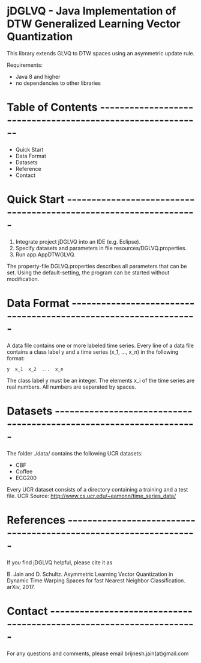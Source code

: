 # jDGLVQ - Java Implementation of DTW Generalized Learning Vector Quantization

This library extends GLVQ to DTW spaces using an asymmetric update rule.

Requirements:
- Java 8 and higher
- no dependencies to other libraries


# Table of Contents -----------------------------------------------------------

- Quick Start
- Data Format
- Datasets
- Reference
- Contact


# Quick Start -----------------------------------------------------------------

1. Integrate project jDGLVQ into an IDE (e.g. Eclipse).
2. Specify datasets and parameters in file resources/DGLVQ.properties.
3. Run app.AppDTWGLVQ.

The property-file DGLVQ.properties describes all parameters that can be set.
Using the default-setting, the program can be started without modification.


# Data Format  ----------------------------------------------------------------

A data file contains one or more labeled time series. Every line of a data file
contains a class label y and a time series (x_1, ..., x_n) in the following format:

    y  x_1  x_2  ...  x_n

The class label y must be an integer. The elements x_i of the time series are
real numbers. All numbers are separated by spaces.


# Datasets  -------------------------------------------------------------------

The folder ./data/ contains the following UCR datasets:

- CBF
- Coffee
- ECG200

Every UCR dataset consists of a directory containing a training and a test file.
UCR Source: http://www.cs.ucr.edu/~eamonn/time_series_data/


# References  -----------------------------------------------------------------

If you find jDGLVQ helpful, please cite it as

B. Jain and D. Schultz.
Asymmetric Learning Vector Quantization in Dynamic Time Warping Spaces for
fast Nearest Neighbor Classification.
arXiv, 2017.


# Contact  --------------------------------------------------------------------

For any questions and comments, please email brijnesh.jain(at)gmail.com


